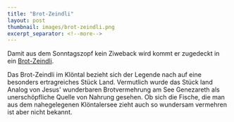 ```yaml
---
title: "Brot-Zeindli"
layout: post
thumbnail: images/brot-zeindli.png
excerpt_separator: <!--more-->
---
```


Damit aus dem Sonntagszopf kein Ziweback wird kommt er zugedeckt in ein [Brot-Zeindli](https://s.geo.admin.ch/a16818295c).

Das Brot-Zeindli im Klöntal bezieht sich der Legende nach auf eine besonders ertragreiches Stück Land. Vermutlich wurde das Stück land Analog von Jesus' wunderbaren Brotvermehrung am See Genezareth als unerschöpfliche Quelle von Nahrung gesehen. Ob sich die Fische, die man aus dem nahegelegenen Klöntalersee zieht auch so wundersam vermehren ist aber nicht bekannt. 